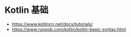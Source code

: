 # Kotlin 基础

- <https://www.kotlincn.net/docs/tutorials/>
- <https://www.runoob.com/kotlin/kotlin-basic-syntax.html>